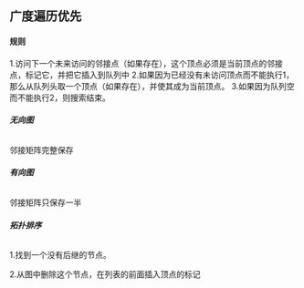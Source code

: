 ## **广度遍历优先**

#### **规则**
1.访问下一个未来访问的邻接点（如果存在），这个顶点必须是当前顶点的邻接点，标记它，并把它插入到队列中
2.如果因为已经没有未访问顶点而不能执行1，那么从队列头取一个顶点（如果存在），并使其成为当前顶点。
3.如果因为队列空而不能执行2，则搜索结束。

###### **无向图**
邻接矩阵完整保存

###### **有向图**
邻接矩阵只保存一半

###### **拓扑排序**
1.找到一个没有后继的节点。

2.从图中删除这个节点，在列表的前面插入顶点的标记
